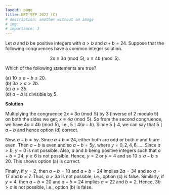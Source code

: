 ```yaml
---
layout: page
title: NET SEP 2022 (C)
# description: another without an image
# img:
# importance: 3
---
```

<!-- # **NET SEP 2022 (C): 1 of 2**  -->

Let $a$ and $b$ be positive integers with $a > b$
and $a+b=24$. Suppose that the following congruences have a common
integer solution. 

$$2x \equiv 3a \pmod 5, \ x \equiv 4b \pmod 5.$$ 

Which
of the following statements are true?

(a) $10 \le a-b \le 20$.<br>
(b) $3b > a > 2b$.<br>
(c) $a > 3b$.<br>
(d) $a-b$ is divisible by $5$.<br>

**Solution**

Multiplying the congruence $2x \equiv 3a \pmod 5$ by $3$ (inverse of $2$
modulo $5$) on both the sides we get, $x \equiv 4a \pmod 5$. So from the
second congruence, we have $4a \equiv 4b \pmod 5$, i.e.,
$5 \mid 4(a-b)$. Since $5 \nmid 4$, we can say that $5 \mid a-b$ and
hence option (d) correct.<br>

Now, $a-b = 5y$. Since $a+b = 24$, either both are odd or both $a$ and
$b$ are even. Then $a-b$ is even and so $a-b = 5y$, where
$y = 0,2,4,6,\ldots$. Since $a>b$, $y=0$ is not possible. Also, $a$ and
$b$ being positive integers such that $a+b = 24$, $y \ge 6$ is not
possible. Hence, $y = 2$ or $y = 4$ and so $10 \le a-b \le 20$. This
shows option (a) is correct.<br>

Finally, if $y = 2$, then $a - b = 10$ and $a+b = 24$ implies $2a = 34$
and so $a = 17$ and $b = 7$. Thus, $a > 3b$ is not possible, i.e.,
option (c) is false. Similarly, if $y = 4$, then $a -b = 20$ and
$a+b = 24$ implies $a = 22$ and $b = 2$. Hence, $3b > a$ is not
possible, i.e., option (b) is false.


